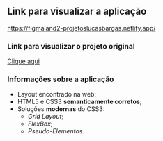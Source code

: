 ## Link para visualizar a aplicação
<https://figmaland2-projetoslucasbargas.netlify.app/>

### Link para visualizar o projeto original
[Clique aqui](https://www.figma.com/file/TsOl3VufFH9hZo1bVwSvk7/Figma-startup-landing-page-(Community)?node-id=0%3A3517)

### Informações sobre a aplicação
* Layout encontrado na web; 
* HTML5 e CSS3 **semanticamente corretos**;
* Soluções **modernas** do CSS3: 
    * *Grid Layout*;
    * *FlexBox*;
    * *Pseudo-Elementos.*
